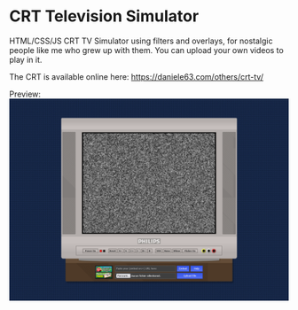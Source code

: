 # CRT Television Simulator
HTML/CSS/JS CRT TV Simulator using filters and overlays, for nostalgic people like me who grew up with them.
You can upload your own videos to play in it.

The CRT is available online here: https://daniele63.com/others/crt-tv/

Preview:
<img src="thumbnail.png" alt="Thumbnail">
